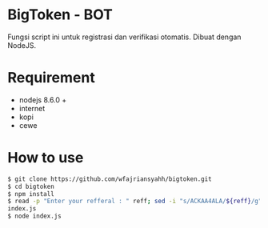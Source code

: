 # BigToken - BOT
Fungsi script ini untuk registrasi dan verifikasi otomatis.
Dibuat dengan NodeJS.
# Requirement
- nodejs 8.6.0 +
- internet
- kopi
- cewe
# How to use
```sh
$ git clone https://github.com/wfajriansyahh/bigtoken.git
$ cd bigtoken
$ npm install
$ read -p "Enter your refferal : " reff; sed -i "s/ACKAA4ALA/${reff}/g" 
index.js
$ node index.js
```
